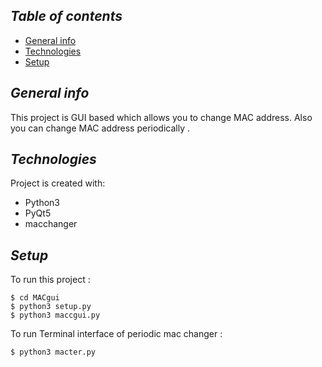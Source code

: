 ## ***Table of contents***
* [General info](#general-info)
* [Technologies](#technologies)
* [Setup](#setup)

## ***General info***
This project is GUI based which allows you to change MAC address. 
Also you can change MAC address periodically .
	
## ***Technologies***
Project is created with:
* Python3
* PyQt5
* macchanger
	
## ***Setup***
To run this project :

```
$ cd MACgui
$ python3 setup.py
$ python3 maccgui.py
```
To run Terminal interface of periodic mac changer :
```
$ python3 macter.py
